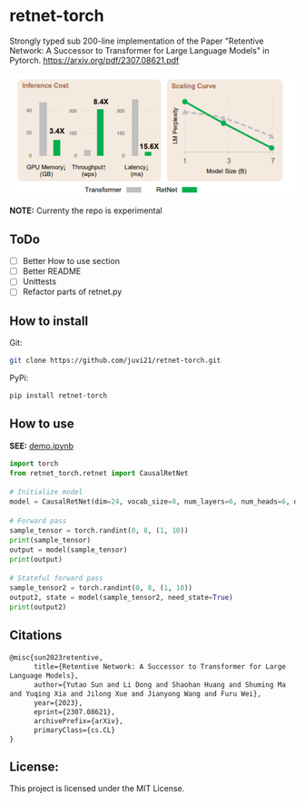 # retnet-torch
Strongly typed sub 200-line implementation of the Paper "Retentive Network: A Successor to Transformer for Large Language Models" in Pytorch. https://arxiv.org/pdf/2307.08621.pdf
<p align="left"> <img src="assets/RetNet.png"></p>

**NOTE:** Currenty the repo is experimental

## ToDo
- [ ] Better How to use section
- [ ] Better README
- [ ] Unittests
- [ ] Refactor parts of retnet.py

## How to install
Git:
```bash
git clone https://github.com/juvi21/retnet-torch.git
```
PyPi:
```bash
pip install retnet-torch
```
## How to use
**SEE:** [demo.ipynb](demo.ipynb)
```python
import torch
from retnet_torch.retnet import CausalRetNet

# Initialize model
model = CausalRetNet(dim=24, vocab_size=8, num_layers=6, num_heads=6, dropout=0.5)

# Forward pass
sample_tensor = torch.randint(0, 8, (1, 10))
print(sample_tensor)
output = model(sample_tensor)
print(output)

# Stateful forward pass
sample_tensor2 = torch.randint(0, 8, (1, 10))
output2, state = model(sample_tensor2, need_state=True)
print(output2)
```
## Citations
```
@misc{sun2023retentive,
      title={Retentive Network: A Successor to Transformer for Large Language Models}, 
      author={Yutao Sun and Li Dong and Shaohan Huang and Shuming Ma and Yuqing Xia and Jilong Xue and Jianyong Wang and Furu Wei},
      year={2023},
      eprint={2307.08621},
      archivePrefix={arXiv},
      primaryClass={cs.CL}
}
```
## License:
This project is licensed under the MIT License.
